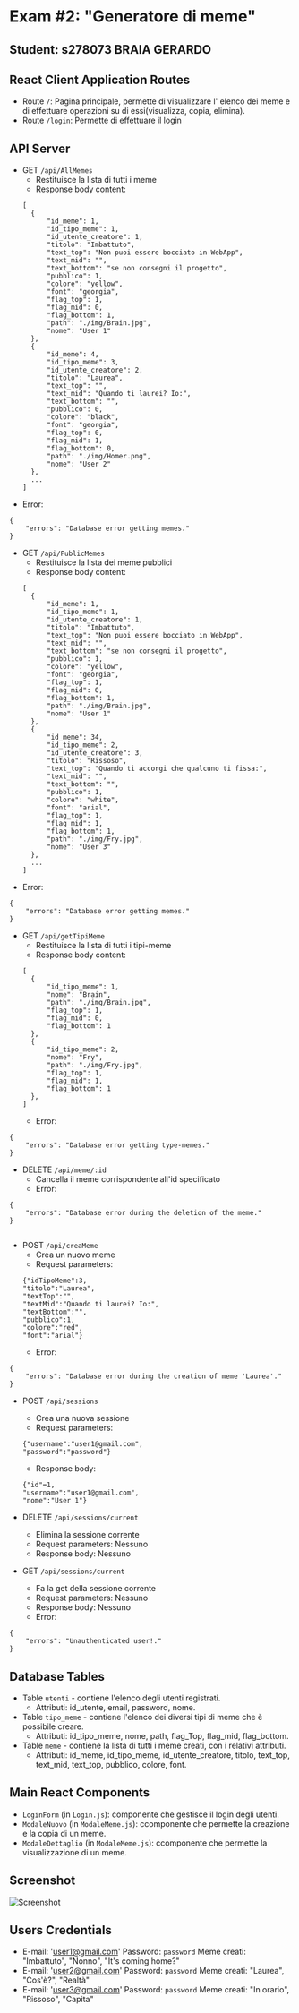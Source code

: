 # Exam #2: "Generatore di meme"
## Student: s278073 BRAIA GERARDO 

## React Client Application Routes

- Route `/`: Pagina principale, permette di visualizzare l' elenco dei meme e di effettuare operazioni su di essi(visualizza, copia, elimina).
- Route `/login`: Permette di effettuare il login

## API Server

- GET `/api/AllMemes`
  - Restituisce la lista di tutti i meme
  - Response body content:
  ```
  [
    {
        "id_meme": 1,
        "id_tipo_meme": 1,
        "id_utente_creatore": 1,
        "titolo": "Imbattuto",
        "text_top": "Non puoi essere bocciato in WebApp",
        "text_mid": "",
        "text_bottom": "se non consegni il progetto",
        "pubblico": 1,
        "colore": "yellow",
        "font": "georgia",
        "flag_top": 1,
        "flag_mid": 0,
        "flag_bottom": 1,
        "path": "./img/Brain.jpg",
        "nome": "User 1"
    },
    {
        "id_meme": 4,
        "id_tipo_meme": 3,
        "id_utente_creatore": 2,
        "titolo": "Laurea",
        "text_top": "",
        "text_mid": "Quando ti laurei? Io:",
        "text_bottom": "",
        "pubblico": 0,
        "colore": "black",
        "font": "georgia",
        "flag_top": 0,
        "flag_mid": 1,
        "flag_bottom": 0,
        "path": "./img/Homer.png",
        "nome": "User 2"
    },
	...
  ]
  ```
- Error:

```
{
    "errors": "Database error getting memes."
}
```
  
- GET `/api/PublicMemes`
  - Restituisce la lista dei meme pubblici
  - Response body content:
  ```
  [
    {
        "id_meme": 1,
        "id_tipo_meme": 1,
        "id_utente_creatore": 1,
        "titolo": "Imbattuto",
        "text_top": "Non puoi essere bocciato in WebApp",
        "text_mid": "",
        "text_bottom": "se non consegni il progetto",
        "pubblico": 1,
        "colore": "yellow",
        "font": "georgia",
        "flag_top": 1,
        "flag_mid": 0,
        "flag_bottom": 1,
        "path": "./img/Brain.jpg",
        "nome": "User 1"
    },
    {
        "id_meme": 34,
        "id_tipo_meme": 2,
        "id_utente_creatore": 3,
        "titolo": "Rissoso",
        "text_top": "Quando ti accorgi che qualcuno ti fissa:",
        "text_mid": "",
        "text_bottom": "",
        "pubblico": 1,
        "colore": "white",
        "font": "arial",
        "flag_top": 1,
        "flag_mid": 1,
        "flag_bottom": 1,
        "path": "./img/Fry.jpg",
        "nome": "User 3"
    },
	...
  ]
  ```
- Error:

```
{
    "errors": "Database error getting memes."
}
```

- GET `/api/getTipiMeme`
  - Restituisce la lista di tutti i tipi-meme
  - Response body content:
  ```
  [
    {
        "id_tipo_meme": 1,
        "nome": "Brain",
        "path": "./img/Brain.jpg",
        "flag_top": 1,
        "flag_mid": 0,
        "flag_bottom": 1
    },
    {
        "id_tipo_meme": 2,
        "nome": "Fry",
        "path": "./img/Fry.jpg",
        "flag_top": 1,
        "flag_mid": 1,
        "flag_bottom": 1
    },
  ]
  ```
  - Error:

```
{
    "errors": "Database error getting type-memes."
}
```
  

- DELETE `/api/meme/:id`
  - Cancella il meme corrispondente all'id specificato
  - Error:

```
{
    "errors": "Database error during the deletion of the meme."
}
  
```
  
  
- POST `/api/creaMeme`
  - Crea un nuovo meme
  - Request parameters:
  ```
  {"idTipoMeme":3,
  "titolo":"Laurea", 
  "textTop":"", 
  "textMid":"Quando ti laurei? Io:", 
  "textBottom":"", 
  "pubblico":1, 
  "colore":"red", 
  "font":"arial"}
  ```
   - Error:

```
{
    "errors": "Database error during the creation of meme 'Laurea'."
}
```


- POST `/api/sessions`
  - Crea una nuova sessione
  - Request parameters:
  ```
  {"username":"user1@gmail.com",
  "password":"password"}
  ```
  - Response body:
  ```
  {"id"=1,
  "username":"user1@gmail.com",
  "nome":"User 1"}
  ```

- DELETE `/api/sessions/current`
  - Elimina la sessione corrente
  - Request parameters: Nessuno
  - Response body: Nessuno


- GET `/api/sessions/current`
  - Fa la get della sessione corrente
  - Request parameters: Nessuno
  - Response body: Nessuno
  - Error:

```
{
    "errors": "Unauthenticated user!."
}
```


## Database Tables

- Table `utenti` - contiene l'elenco degli utenti registrati.
   - Attributi: id_utente, email, password, nome.
- Table `tipo_meme` - contiene l'elenco dei diversi tipi di meme che è possibile creare.
   - Attributi: id_tipo_meme, nome, path, flag_Top, flag_mid, flag_bottom.
- Table `meme` - contiene la lista di tutti i meme creati, con i relativi attributi.
   - Attributi: id_meme, id_tipo_meme, id_utente_creatore, titolo, text_top, text_mid, text_top, pubblico, colore, font.

## Main React Components
 
- `LoginForm` (in `Login.js`): componente che gestisce il login degli utenti.  
- `ModaleNuovo` (in `ModaleMeme.js`): ccomponente che permette la creazione e la copia di un meme.
- `ModaleDettaglio` (in `ModaleMeme.js`): ccomponente che permette la visualizzazione di un meme.

## Screenshot

![Screenshot](./CreaMeme.PNG)

## Users Credentials

- E-mail: 'user1@gmail.com'		Password: `password`		Meme creati: "Imbattuto", "Nonno", "It's coming home?"
- E-mail: 'user2@gmail.com'		Password: `password`		Meme creati: "Laurea", "Cos'è?", "Realtà"
- E-mail: 'user3@gmail.com'		Password: `password`		Meme creati: "In orario", "Rissoso", "Capita"

